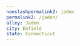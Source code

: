 ```yaml
---
﻿nonslashpermalink2: jaden
permalink2: /jaden/
alley: Jaden
city: Enfield
state: Connecticut
---
```

